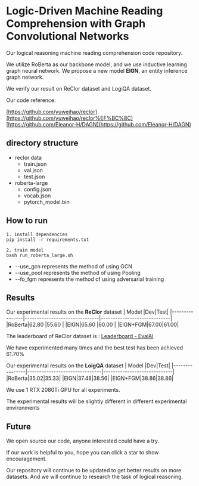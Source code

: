 # Logic-Driven Machine Reading Comprehension with Graph Convolutional Networks

Our logical reasoning machine reading comprehension code repository.

We utilize RoBerta as our backbone model, and we use inductive learning graph neural network. We propose a new model **EIGN**, an entity inference graph network.

We verify our result on ReClor dataset and LogiQA dataset.


Our code reference:

[https://github.com/yuweihao/reclor](https://github.com/yuweihao/reclor%EF%BC%8C)  
[https://github.com/Eleanor-H/DAGN](https://github.com/Eleanor-H/DAGN)
##   directory structure
- reclor data
	- train.json
	- val.json
	- test.json
- roberta-large
	- config.json
	- vocab.json
	- pytorch_model.bin

## How to run
	
	1. install dependencies
	pip install -r requirements.txt
	
	2. train model
	bash run_roberta_large.sh

- --use_gcn represents the method of using GCN
- --use_pool represents the method of using Pooling
- --fo_fgm represents the method of using adversarial training


## Results

Our experimental results on the **ReClor** dataset
|       Model         |Dev|Test|
|----------------|-------------------------------|-----------------------------|
|RoBerta|62.80            |55.60           |
|EIGN|65.60            |60.00           |
|EIGN+FGM|67.00|61.00|

The leaderboard of ReClor dataset is : [Leaderboard - EvalAI](https://eval.ai/web/challenges/challenge-page/503/leaderboard)
  

We have experimented many times and the best test has been achieved 61.70%


Our experimental results on the **LoigQA** dataset
|       Model         |Dev|Test|
|----------------|-------------------------------|-----------------------------|
|RoBerta|35.02|35.33|
|EIGN|37.48|38.56|
|EIGN+FGM|38.86|38.86|

We use 1 RTX 2080Ti GPU for all experiments.   

The experimental results will be slightly different in different experimental environments

## Future

We open source our code, anyone interested could have a try.

If our work is helpful to you, hope you can click a star to show encouragement.

Our repository will continue to be updated to get better results on more datasets. And we will continue to  research the task of logical reasoning.
